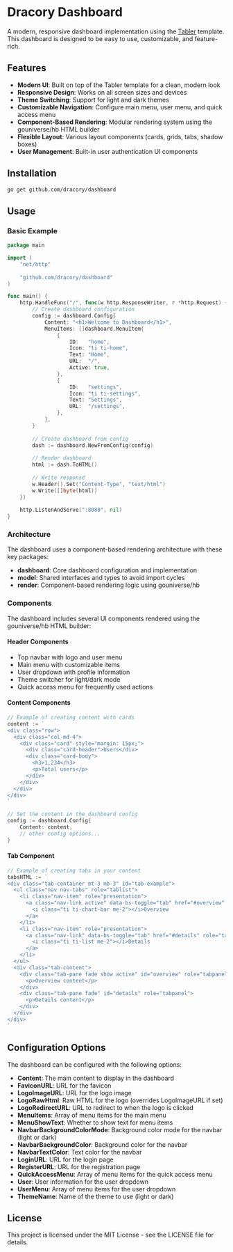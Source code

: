 # Dracory Dashboard

A modern, responsive dashboard implementation using the [Tabler](https://github.com/tabler/tabler) template. This dashboard is designed to be easy to use, customizable, and feature-rich.

## Features

- **Modern UI**: Built on top of the Tabler template for a clean, modern look
- **Responsive Design**: Works on all screen sizes and devices
- **Theme Switching**: Support for light and dark themes
- **Customizable Navigation**: Configure main menu, user menu, and quick access menu
- **Component-Based Rendering**: Modular rendering system using the gouniverse/hb HTML builder
- **Flexible Layout**: Various layout components (cards, grids, tabs, shadow boxes)
- **User Management**: Built-in user authentication UI components

## Installation

```bash
go get github.com/dracory/dashboard
```

## Usage

### Basic Example

```go
package main

import (
    "net/http"
    
    "github.com/dracory/dashboard"
)

func main() {
    http.HandleFunc("/", func(w http.ResponseWriter, r *http.Request) {
        // Create dashboard configuration
        config := dashboard.Config{
            Content: "<h1>Welcome to Dashboard</h1>",
            MenuItems: []dashboard.MenuItem{
                {
                    ID:   "home",
                    Icon: "ti ti-home",
                    Text: "Home",
                    URL:  "/",
                    Active: true,
                },
                {
                    ID:   "settings",
                    Icon: "ti ti-settings",
                    Text: "Settings",
                    URL:  "/settings",
                },
            },
        }
        
        // Create dashboard from config
        dash := dashboard.NewFromConfig(config)
        
        // Render dashboard
        html := dash.ToHTML()
        
        // Write response
        w.Header().Set("Content-Type", "text/html")
        w.Write([]byte(html))
    })
    
    http.ListenAndServe(":8080", nil)
}
```

### Architecture

The dashboard uses a component-based rendering architecture with these key packages:

- **dashboard**: Core dashboard configuration and implementation
- **model**: Shared interfaces and types to avoid import cycles
- **render**: Component-based rendering logic using gouniverse/hb

### Components

The dashboard includes several UI components rendered using the gouniverse/hb HTML builder:

#### Header Components

- Top navbar with logo and user menu
- Main menu with customizable items
- User dropdown with profile information
- Theme switcher for light/dark mode
- Quick access menu for frequently used actions

#### Content Components

```go
// Example of creating content with cards
content := `
<div class="row">
  <div class="col-md-4">
    <div class="card" style="margin: 15px;">
      <div class="card-header">Users</div>
      <div class="card-body">
        <h3>1,234</h3>
        <p>Total users</p>
      </div>
    </div>
  </div>
</div>
`

// Set the content in the dashboard config
config := dashboard.Config{
    Content: content,
    // other config options...
}
```

#### Tab Component

```go
// Example of creating tabs in your content
tabsHTML := `
<div class="tab-container mt-3 mb-3" id="tab-example">
  <ul class="nav nav-tabs" role="tablist">
    <li class="nav-item" role="presentation">
      <a class="nav-link active" data-bs-toggle="tab" href="#overview" role="tab">
        <i class="ti ti-chart-bar me-2"></i>Overview
      </a>
    </li>
    <li class="nav-item" role="presentation">
      <a class="nav-link" data-bs-toggle="tab" href="#details" role="tab">
        <i class="ti ti-list me-2"></i>Details
      </a>
    </li>
  </ul>
  <div class="tab-content">
    <div class="tab-pane fade show active" id="overview" role="tabpanel">
      <p>Overview content</p>
    </div>
    <div class="tab-pane fade" id="details" role="tabpanel">
      <p>Details content</p>
    </div>
  </div>
</div>
`
```

## Configuration Options

The dashboard can be configured with the following options:

- **Content**: The main content to display in the dashboard
- **FaviconURL**: URL for the favicon
- **LogoImageURL**: URL for the logo image
- **LogoRawHtml**: Raw HTML for the logo (overrides LogoImageURL if set)
- **LogoRedirectURL**: URL to redirect to when the logo is clicked
- **MenuItems**: Array of menu items for the main menu
- **MenuShowText**: Whether to show text for menu items
- **NavbarBackgroundColorMode**: Background color mode for the navbar (light or dark)
- **NavbarBackgroundColor**: Background color for the navbar
- **NavbarTextColor**: Text color for the navbar
- **LoginURL**: URL for the login page
- **RegisterURL**: URL for the registration page
- **QuickAccessMenu**: Array of menu items for the quick access menu
- **User**: User information for the user dropdown
- **UserMenu**: Array of menu items for the user dropdown
- **ThemeName**: Name of the theme to use (light or dark)

## License

This project is licensed under the MIT License - see the LICENSE file for details.
